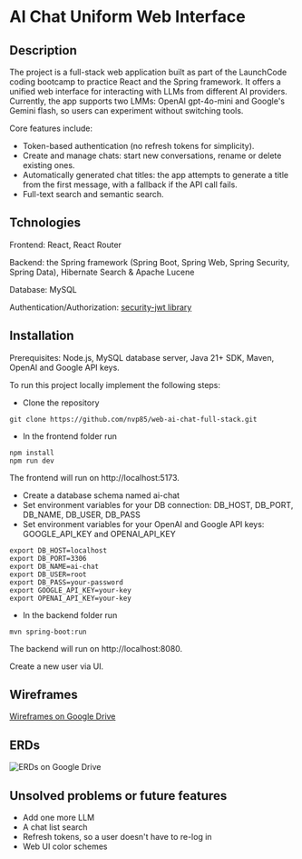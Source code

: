 # AI Chat Uniform Web Interface

## Description

The project is a full-stack web application built as part of the LaunchCode coding bootcamp to practice React and the Spring framework. 
It offers a unified web interface for interacting with LLMs from different AI providers. Currently, the app supports two LMMs: OpenAI gpt-4o-mini and Google's Gemini flash, so users can experiment without switching tools.

Core features include:
- Token-based authentication (no refresh tokens for simplicity).
- Create and manage chats: start new conversations, rename or delete existing ones.
- Automatically generated chat titles: the app attempts to generate a title from the first message, with a fallback if the API call fails.
- Full-text search and semantic search.

## Tchnologies

Frontend: React, React Router

Backend: the Spring framework (Spring Boot, Spring Web, Spring Security, Spring Data), Hibernate Search & Apache Lucene 

Database: MySQL

Authentication/Authorization: [security-jwt library](https://github.com/bratkartoffel/security-jwt) 

## Installation

Prerequisites: Node.js, MySQL database server, Java 21+ SDK, Maven, OpenAI and Google API keys.

To run this project locally implement the following steps:

* Clone the repository
```
git clone https://github.com/nvp85/web-ai-chat-full-stack.git
```
* In the frontend folder run
```
npm install
npm run dev
```
The frontend will run on http://localhost:5173.
* Create a database schema named ai-chat
* Set environment variables for your DB connection: DB_HOST, DB_PORT, DB_NAME, DB_USER, DB_PASS
* Set environment variables for your OpenAI and Google API keys: GOOGLE_API_KEY and OPENAI_API_KEY
```
export DB_HOST=localhost
export DB_PORT=3306
export DB_NAME=ai-chat
export DB_USER=root
export DB_PASS=your-password
export GOOGLE_API_KEY=your-key
export OPENAI_API_KEY=your-key
```
* In the backend folder run
```
mvn spring-boot:run
```
The backend will run on http://localhost:8080.

Create a new user via UI.
## Wireframes

[Wireframes on Google Drive](https://drive.google.com/file/d/1aWjO8r3u8KOvoDtXZWIhaTN33A3SepHR/view?usp=sharing)

## ERDs

![ERDs on Google Drive](https://drive.google.com/uc?id=1HPdFyrj9XHg-c_zeY-l42cM2erZVPMZb)

## Unsolved problems or future features

- Add one more LLM
- A chat list search
- Refresh tokens, so a user doesn't have to re-log in
- Web UI color schemes

